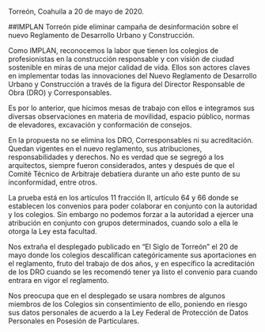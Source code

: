 
Torreón, Coahuila a 20 de mayo de 2020.

##IMPLAN Torreón pide eliminar campaña de desinformación sobre el nuevo Reglamento de Desarrollo Urbano y Construcción.

Como IMPLAN, reconocemos la labor que tienen los colegios de profesionistas en la construcción responsable y con visión de ciudad sostenible en miras de una mejor calidad de vida. Ellos son actores claves en implementar todas las innovaciones del Nuevo Reglamento de Desarrollo Urbano y Construcción a través de la figura del Director Responsable de Obra (DRO) y Corresponsables.

Es por lo anterior, que hicimos mesas de trabajo con ellos e integramos sus diversas observaciones en materia de movilidad, espacio público, normas de elevadores, excavación y conformación de consejos.

En la propuesta no se elimina los DRO, Corresponsables ni su acreditación. Quedan vigentes en el nuevo reglamento, sus atribuciones, responsabilidades y derechos. No es verdad que se segregó a los arquitectos,  siempre fueron considerados, antes y después de que el Comité Técnico de Arbitraje debatiera durante un año este punto de su inconformidad, entre otros.

La prueba está en los artículos 11 fracción II, artículo 64 y 66 donde se establecen los convenios para poder colaborar en conjunto con la autoridad y los colegios. Sin embargo no podemos forzar a la autoridad a ejercer una atribución en conjunto con grupos determinados, cuando solo a ella le otorga la Ley esta facultad.

Nos extraña el desplegado publicado en “El Siglo de Torreón” el 20 de mayo donde los colegios descalifican categóricamente sus aportaciones en el reglamento, fruto del trabajo de dos años, y en específico la acreditación de los DRO cuando se les  recomendó tener ya listo el convenio para cuando entrara en vigor el reglamento.

Nos preocupa que en el desplegado se usara nombres de algunos miembros de los Colegios sin consentimiento de ello, poniendo en riesgo sus datos personales de acuerdo a la Ley Federal de Protección de Datos Personales en Posesión de Particulares.
